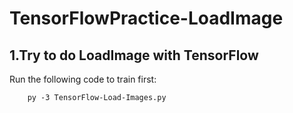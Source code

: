 # TensorFlowPractice-LoadImage

## 1.Try to do LoadImage with TensorFlow
Run the following code to train first:
```
    py -3 TensorFlow-Load-Images.py
```
